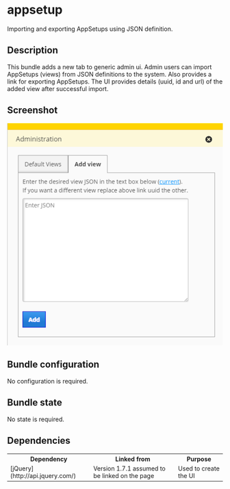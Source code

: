 # appsetup

Importing and exporting AppSetups using JSON definition.

## Description

This bundle adds a new tab to generic admin ui. Admin users can import AppSetups (views) from JSON definitions to the system. Also provides a link for exporting AppSetups. The UI provides details (uuid, id and url) of the added view after successful import.

## Screenshot

![screenshot](appsetup.png)

## Bundle configuration

No configuration is required.

## Bundle state

No state is required.

## Dependencies

<table class="table">
  <tr>
    <th>Dependency</th><th>Linked from</th><th>Purpose</th>
  </tr>
  <tr>
    <td> [jQuery](http://api.jquery.com/) </td>
    <td> Version 1.7.1 assumed to be linked on the page</td>
    <td> Used to create the UI</td>
  </tr>
</table>
